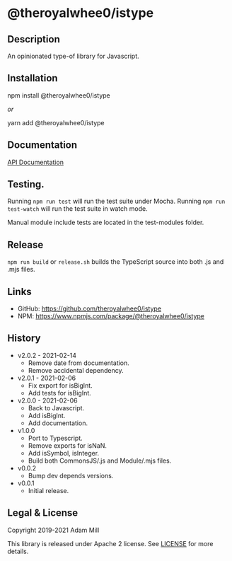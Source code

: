 # @theroyalwhee0/istype

## Description
An opinionated type-of library for Javascript.


## Installation
npm install @theroyalwhee0/istype

*or*

yarn add @theroyalwhee0/istype


## Documentation
[API Documentation](https://theroyalwhee0.github.io/istype/)


## Testing.
Running ```npm run test``` will run the test suite under Mocha. Running ```npm run test-watch``` will run the test suite in watch mode.

Manual module include tests are located in the test-modules folder.


## Release
```npm run build``` or ```release.sh``` builds the TypeScript source into both .js and .mjs files.


## Links
- GitHub: https://github.com/theroyalwhee0/istype
- NPM: https://www.npmjs.com/package/@theroyalwhee0/istype


## History
- v2.0.2 - 2021-02-14
  - Remove date from documentation.
  - Remove accidental dependency.
- v2.0.1 - 2021-02-06
  - Fix export for isBigInt.
  - Add tests for isBigInt.
- v2.0.0 - 2021-02-06
  - Back to Javascript.
  - Add isBigInt.
  - Add documentation.
- v1.0.0
  - Port to Typescript.
  - Remove exports for isNaN.
  - Add isSymbol, isInteger.
  - Build both CommonsJS/.js and Module/.mjs files.
- v0.0.2
  - Bump dev depends versions.
- v0.0.1
  - Initial release.


## Legal & License
Copyright 2019-2021 Adam Mill

This library is released under Apache 2 license. See [LICENSE](https://github.com/theroyalwhee0/istype/blob/master/LICENSE) for more details.
